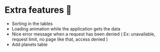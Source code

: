 # Extra features 🎈
* Sorting in the tables
* Loading animation while the application gets the data
* Nice error message when a request has been denied ( Ex: unavailable, request limit, no page like that, access denied )
* Add planets table
